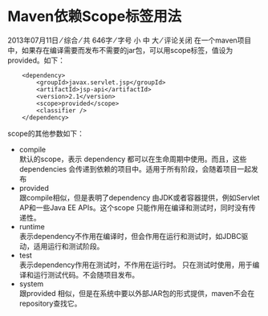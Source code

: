 # Maven依赖Scope标签用法
2013年07月11日 ⁄ 综合 ⁄ 共 646字	⁄ 字号 小 中 大 ⁄ 评论关闭
在一个maven项目中，如果存在编译需要而发布不需要的jar包，可以用scope标签，值设为provided。如下：

        <dependency>
            <groupId>javax.servlet.jsp</groupId>
            <artifactId>jsp-api</artifactId>
            <version>2.1</version>
            <scope>provided</scope>
            <classifier />
        </dependency>

scope的其他参数如下：

- compile  
默认的scope，表示 dependency 都可以在生命周期中使用。而且，这些dependencies 会传递到依赖的项目中。适用于所有阶段，会随着项目一起发布
- provided  
跟compile相似，但是表明了dependency 由JDK或者容器提供，例如Servlet AP和一些Java EE APIs。这个scope 只能作用在编译和测试时，同时没有传递性。
- runtime  
表示dependency不作用在编译时，但会作用在运行和测试时，如JDBC驱动，适用运行和测试阶段。
- test  
表示dependency作用在测试时，不作用在运行时。 只在测试时使用，用于编译和运行测试代码。不会随项目发布。
- system  
跟provided 相似，但是在系统中要以外部JAR包的形式提供，maven不会在repository查找它。

